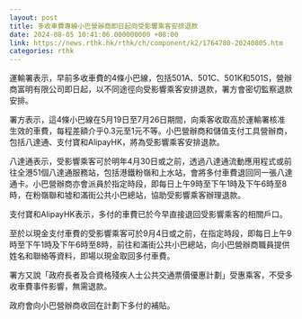 ```yaml
---
layout: post
title: 多收車費專線小巴營辦商即日起向受影響乘客安排退款
date: 2024-08-05 10:41:06.000000000 +08:00
link: https://news.rthk.hk/rthk/ch/component/k2/1764780-20240805.htm
categories: rthk
---
```


運輸署表示，早前多收車費的4條小巴線，包括501A、501C、501K和501S，營辦商富明有限公司即日起，以不同途徑向受影響乘客安排退款，署方會密切監察退款安排。

署方表示，這4條小巴線在5月19日至7月26日期間，向乘客收取高於運輸署核准生效的車費，每程差額介乎0.3元至1元不等。小巴營辦商和儲值支付工具營辦商，包括八達通、支付寶和AlipayHK，將為受影響乘客安排退款。

八達通表示，受影響乘客可於明年4月30日或之前，透過八達通流動應用程式或前往全港51個八達通服務站，包括港鐵粉嶺和上水站，會將多付車費退回同一張八達通卡。小巴營辦商亦會派員於指定時段，即每日上午9時至下午1時及下午6時至8時，在粉嶺聯和墟和滿街公共小巴總站，協助受影響乘客辦理退款。

支付寶和AlipayHK表示，多付的車費已於今早直接退回受影響乘客的相關戶口。

至於以現金支付車費的受影響乘客可於9月4日或之前，在指定時段，即每日上午9時至下午1時及下午6時至8時，前往和滿街公共小巴總站，向小巴營辦商職員提供姓名和聯絡等資料，即場以現金取回多付車費。

署方又說「政府長者及合資格殘疾人士公共交通票價優惠計劃」受惠乘客，不受多收車費事件影響，無需退款。

政府會向小巴營辦商收回在計劃下多付的補貼。
